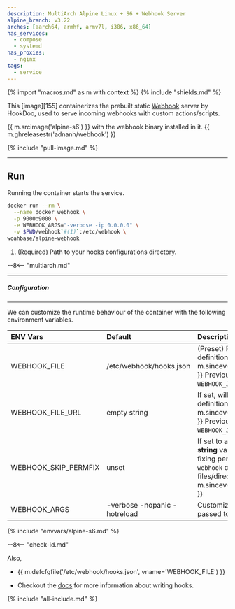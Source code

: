 ```yaml
---
description: MultiArch Alpine Linux + S6 + Webhook Server
alpine_branch: v3.22
arches: [aarch64, armhf, armv7l, i386, x86_64]
has_services:
  - compose
  - systemd
has_proxies:
  - nginx
tags:
  - service
---
```


{% import "macros.md" as m with context %}
{% include "shields.md" %}

This [image][155] containerizes the prebuilt static [Webhook][1]
server by HookDoo, used to serve incoming webhooks with custom
actions/scripts.

{{ m.srcimage('alpine-s6') }} with the webhook binary
installed in it. {{ m.ghreleasestr('adnanh/webhook') }}

{% include "pull-image.md" %}

---
Run
---

Running the container starts the service.

``` sh
docker run --rm \
  --name docker_webhook \
  -p 9000:9000 \
  -e WEBHOOK_ARGS="-verbose -ip 0.0.0.0" \
  -v $PWD/webhook`#(1)`:/etc/webhook \
woahbase/alpine-webhook
```

1. (Required) Path to your hooks configurations directory.

--8<-- "multiarch.md"

---
##### Configuration
---

We can customize the runtime behaviour of the container with the
following environment variables.

| ENV Vars             | Default                      | Description
| :---                 | :---                         | :---
| WEBHOOK_FILE         | /etc/webhook/hooks.json      | (Preset) Path to webhooks definition file. {{ m.sincev('2.8.2_20250807') }} Previously named `WEBHOOK_JSON`.
| WEBHOOK_FILE_URL     | empty string                 | If set, will fetch hooks definition file from this url. {{ m.sincev('2.8.2_20250807') }} Previously named `WEBHOOK_JSON_URL`.
| WEBHOOK_SKIP_PERMFIX | unset                        | If set to a **non-empty-string** value (e.g. `1`), skips fixing permissions for `webhook` configuration/data files/directories. {{ m.sincev('2.8.2_20250807') }}
| WEBHOOK_ARGS         | -verbose -nopanic -hotreload | Customizable arguments passed to webhook binary.
{% include "envvars/alpine-s6.md" %}

--8<-- "check-id.md"

Also,

* {{ m.defcfgfile('/etc/webhook/hooks.json', vname='WEBHOOK_FILE') }}

* Checkout the [docs][2] for more information about writing hooks.

[1]: https://www.hookdoo.com/
[2]: https://github.com/adnanh/webhook/tree/master/docs

{% include "all-include.md" %}
